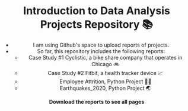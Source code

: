 <header>

# Introduction to Data Analysis Projects Repository 📚

- I am using Github's space to upload reports of projects.
- So far, this repository includes the following reports:
  - Case Study #1 Cyclistic, a bike share company that operates in Chicago 🚲
  - Case Study #2 Fitbit, a health tracker device 📈
  - Employee Attrition, Python Project 👨‍💼
  - Earthquakes_2020, Python Project 🌏

**Download the reports to see all pages**



